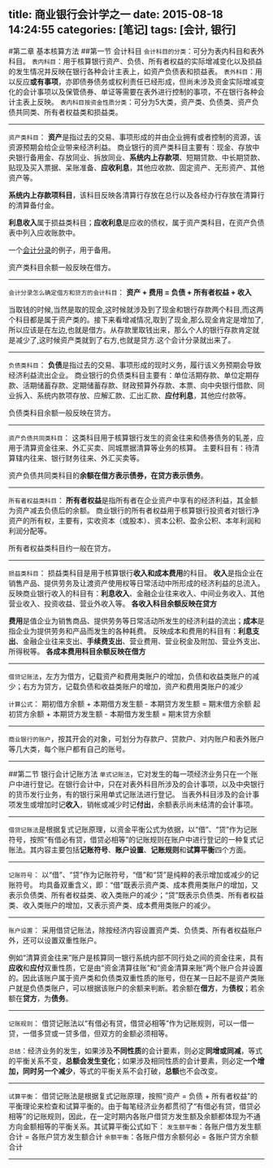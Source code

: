 title: 商业银行会计学之一
date: 2015-08-18 14:24:55
categories: [笔记]
tags: [会计, 银行]
---
#第二章 基本核算方法
##第一节 会计科目
`会计科目的分类`：可分为表内科目和表外科目。
`表内科目`：用于核算银行资产、负债、所有者权益的实际增减变化以及损益的发生情况并反映在银行各种会计主表上，如资产负债表和损益表。
`表外科目`：用以反应**或有事项**，亦即债券债务或权利责任已经形成，但尚未涉及资金实际增减变化的会计事项以及保管债券、单证等需要在表外进行控制的事项，不在银行各种会计主表上反映。
`表内科目按资金性质分类`：可分为5大类，资产类、负债类、资产负债共同类、所有者权益类和损益类。

---

`资产类科目`：
**资产**是指过去的交易、事项形成的并由企业拥有或者控制的资源，该资源预期会给企业带来经济利益。
商业银行的资产类科目主要有：现金、存放中央银行备用金、存放同业、拆放同业、**系统内上存款项**、短期贷款、中长期贷款、贴现及买入票据、呆账准备、**应收利息**，其他应收款、固定资产、无形资产、其他资产等。

<!--more-->

**系统内上存款项科目**，该科目反映各清算行存放在总行以及各经办行存放在清算行的清算备付金。

**利息收入**属于损益类科目；**应收利息**是应收的债权，属于资产类科目，在资产负债表中列入应收账款中。

一个[会计分录](http://zhidao.baidu.com/link?url=CGYP9hxOXsn7dcW5qiSaMMd5ehCs_9-AIXSdCAj6RytN60UVrcJQrXGIys3oJdoD_qaeuitT90S82HC1Q5rHNa)的例子，用于备用。

资产类科目余额一般反映在借方。

---

`会计分录怎么确定借方和贷方的会计科目`：
**资产 + 费用 = 负债 + 所有者权益 + 收入**

当取钱的时候,当然是取的现金,这时候就涉及到了现金和银行存款两个科目,而这两个科目都是属于资产类的。接下来看增减情况,取到了现金,那么现金肯定是增加了,所以应该是在左边,也就是借方。从存款里取钱出来，那么个人的银行存款肯定就是减少了,这时候资产类就到了右方,也就是贷方.这个会计分录就出来了。

---

`负债类科目`：
**负债**是指过去的交易、事项形成的现时义务，履行该义务预期会导致经济利益流出企业。
商业银行的负债类科目主要有：单位活期存款、单位定期存款、活期储蓄存款、定期储蓄存款、财政预算外存款、本票、向中央银行借款、同业拆入、系统内款项存放、应解汇款、汇出汇款、**应付利息**，其他应付款等。

负债类科目余额一般反映在贷方。

---

`资产负债共同类科目`：
这类科目用于核算银行发生的资金往来和债券债务的轧差，应用于清算资金往来、外汇买卖、同城票据清算等业务的核算。
主要科目有：待清算辖内往来、银行财务往来、外汇买卖等。

资产负债共同类科目的**余额在借方表示债券，在贷方表示债务**。

---

`所有者权益类科目`：
**所有者权益**是指所有者在企业资产中享有的经济利益，其金额为资产减去负债后的余额。
商业银行的所有者权益用于核算银行投资者对银行净资产的所有权，主要有，实收资本（或股本）、资本公积、盈余公积、本年利润和利润分配等。

所有者权益类科目约一般在贷方。

---

`损益类科目`：
损益类科目是用于核算银行**收入和成本费用**的科目。
**收入**是指企业在销售产品、提供劳务及让渡资产使用权等日常活动中所形成的经济利益的总流入。
反映商业银行收入的科目有：**利息收入**、金融企业往来收入、中间业务收入、其他营业收入、投资收益、营业外收入等。
**各收入科目余额反映在贷方**

**费用**是值企业为销售商品、提供劳务等日常活动所发生的经济利益的流出；**成本**是指企业为提供劳务和产品而发生的各种耗费。
反映成本和费用的科目有：**利息支出**、金融企业往来支出、**手续费支出**、营业费用、营业税金及附加、营业外支出、所得税等。
**各成本费用科目余额反映在借方**

---

`借贷记账法`，左方为借方，记载资产和费用类账户的增加，负债和收益类账户的减少；右方为贷方，记载负债和收益类账户的增加，资产和费用类账户的减少

`计算公式`：
期初借方余额 + 本期借方发生额 - 本期贷方发生额 = 期末借方余额
起初贷方余额 + 本期贷方发生额 - 本期借方发生额 = 期末贷方余额

---

`商业银行的账户`，按其开会的对象，可划分为存款户、贷款户、对内账户和表外账户等几大类，每个账户都有自己的账号。

---
##第二节 银行会计记账方法
`单式记账法`，它对发生的每一项经济业务只在一个账户中进行登记。在银行会计中，只在对表外科目所涉及的会计事项，以及中央银行的货币发行业务，有的银行采用单式记账法进行登记。
当表外科目涉及的会计事项发生或增加时记**收入**，销帐或减少时记**付出**，余额表示尚未结清的会计事项。

---

`借贷记账法`是根据复式记账原理，以资金平衡公式为依据，以“借”、“贷”作为记账符号，按照“有借必有贷，借贷必相等”的记账规则在账户中进行登记的一种复式记账法。其内容主要包括**记账符号**、**账户设置**、**记账规则**和**试算平衡**四个方面。

---

`记账符号`：
以“借”、“贷”作为记账符号，“借”和“贷”是纯粹的表示增加或减少的记账符号。
均具备双重含义，即：“借”既表示资产类、成本费用类账户的增加，又表示负债类、所有者权益类、收入类账户的减少；“贷”既表示负债类、所有者权益类、收入类账户的增加，又表示资产类、成本费用类账户的减少。

---

`账户设置`：
采用借贷记账法，除按经济内容设置资产类、负债类、所有者权益账户外，还可以设置双重性账户。

例如“清算资金往来”账户是核算同一银行系统内部不同行处之间的资金往来，具有**应收**和**应付**双重性质，它是由“资金清算往账”和“资金清算来账”两个账户合并设置的。因此该账户属于资产类和负债类双重性质的账号，但在某一日起不是资产类账户就是负债类账户，可以根据该账户的余额来判断。若余额在**借方**，为**债权**；若余额在**贷方**，为**债务**。

---

`记账规则`：
借贷记账法以“有借必有贷，借贷必相等”作为记账规则，可以一借一贷，一借多贷或一贷多借，但双方的金额必须相等。

`总结`：经济业务的发生，如果涉及**不同性质**的会计要素，则必定**同增或同减**，等式的平衡关系不变，**总额会发生变化**；如果涉及相同性质的会计要素，则必定**一个增加，同时另一个减少**，等式的平衡关系不会打破，**总额**也不会改变。

---

`试算平衡`：
借贷记账法是根据复式记账原理，按照“资产 = 负债 + 所有者权益”的平衡理论来检查和试算平衡的。由于每笔经济业务都贯彻了“有借必有贷，借贷必相等”的记账规则，因此，在一定时期内各账户借贷方发生额及余额都体现为不通方向金额相等的平衡关系。其试算平衡公式如下：
`发生额平衡`：各账户借方发生额合计 = 各账户贷方发生额合计
`余额平衡`：各账户借方余额何必 = 各账户贷方余额合计

---



